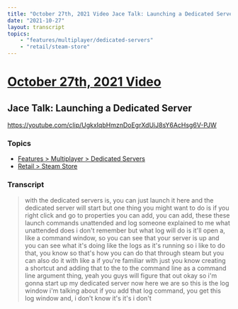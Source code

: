 ```yaml
---
title: "October 27th, 2021 Video Jace Talk: Launching a Dedicated Server"
date: "2021-10-27"
layout: transcript
topics:
    - "features/multiplayer/dedicated-servers"
    - "retail/steam-store"
---
```

# [October 27th, 2021 Video](../2021-10-27.md)
## Jace Talk: Launching a Dedicated Server
https://youtube.com/clip/UgkxIqbHmznDoEgrXdUiJ8sY6AcHsg6V-PJW

### Topics
* [Features > Multiplayer > Dedicated Servers](../topics/features/multiplayer/dedicated-servers.md)
* [Retail > Steam Store](../topics/retail/steam-store.md)

### Transcript

> with the dedicated servers is, you can just launch it here and the dedicated server will start but one thing you might want to do is if you right click and go to properties you can add, you can add, these these launch commands unattended and log someone explained to me what unattended does i don't remember but what log will do is it'll open a, like a command window, so you can see that your server is up and you can see what it's doing like the logs as it's running so i like to do that, you know so that's how you can do that through steam but you can also do it with like a if you're familiar with just you know creating a shortcut and adding that to the to the command line as a command line argument thing, yeah you guys will figure that out okay so i'm gonna start up my dedicated server now here we are so this is the log window i'm talking about if you add that log command, you get this log window and, i don't know it's it's i don't
